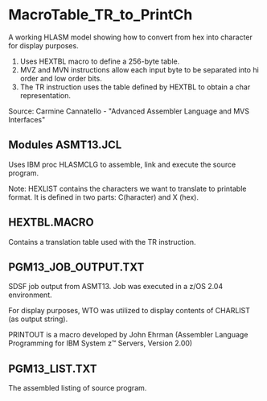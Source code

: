 # MacroTable_TR_to_PrintCh
A working HLASM model showing how to convert from hex into character for display purposes.
1. Uses HEXTBL macro to define a 256-byte table. 
2. MVZ and MVN instructions allow each input byte to be separated into hi order and low order bits.
3. The TR instruction uses the table defined by HEXTBL to obtain a char representation.

Source:  Carmine Cannatello - "Advanced Assembler Language and MVS Interfaces"

Modules
ASMT13.JCL
----------
Uses IBM proc HLASMCLG to assemble, link and execute the source program.
  
  Note: HEXLIST contains the characters we want to translate to printable format.
        It is defined in two parts: C(haracter) and X (hex).

HEXTBL.MACRO
------------
Contains a translation table used with the TR instruction.

PGM13_JOB_OUTPUT.TXT
--------------------
SDSF job output from ASMT13.  Job was executed in a z/OS 2.04 environment.

For display purposes, WTO was utilized to display contents of CHARLIST (as output string).

PRINTOUT is a macro developed by John Ehrman (Assembler Language Programming for IBM System z™ Servers, Version 2.00)

PGM13_LIST.TXT
--------------
The assembled listing of source program.

